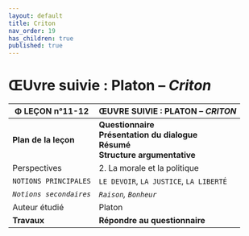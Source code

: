 ```yaml
---
layout: default
title: Criton
nav_order: 19
has_children: true
published: true
---
```


# ŒUvre suivie : Platon – *Criton*

| Φ LEÇON n°11-12     | ŒUVRE SUIVIE : PLATON – *CRITON*      |
| ----------------------- | ---------------------- |
| **Plan de la leçon**    | **Questionnaire <br />Présentation du dialogue<br />Résumé<br> Structure argumentative**   |
| Perspectives           | 2. La morale et la politique      |
| `NOTIONS PRINCIPALES`   | `LE DEVOIR`, `LA JUSTICE`, `LA LIBERTÉ`      |
| *`Notions secondaires`* | *`Raison`, `Bonheur`*         |
| Auteur étudié        | Platon   |
| **Travaux**       | **Répondre au questionnaire** |

